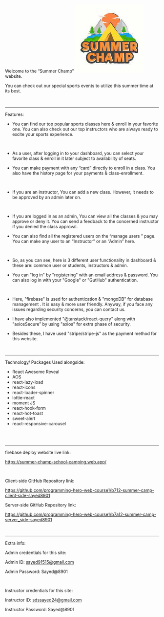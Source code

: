 Welcome to the “Summer Champ” ![Website Logo](image.png) website.

You can check out our special sports events to utilize this summer time at its best.


<br /> <hr />
Features:

* You can find our top popular sports classes here & enroll in your favorite one. You can also check out our top instructors who are always ready to excite your sports experience.

<br />

* As a user, after logging in to your dashboard, you can select your favorite class & enroll in it later subject to availability of seats. 

* You can make payment with any “card” directly to enroll in a class. You also have the history page for your payments & class-enrollment.

<br />

* If you are an instructor, You can add a new class. However, it needs to be approved by an admin later on.

<br />

* If you are logged in as an admin, You can view all the classes & you may approve or deny it. You can send a feedback to the concerned instructor if you denied the class approval. 

* You can also find all the registered users on the “manage users ” page. You can make any user to an “Instructor” or an “Admin” here.

<br />

* So, as you can see, here is 3 different user functionality in dashboard & these are: common user or students, instructors & admin.

* You can "log in" by "registering" with an email address & password. You can also log in with your "Google" or "GutHub" authentication.

<br />

* Here, "firebase" is used for authentication & "mongoDB" for database management . It is easy & more user friendly. Anyway, if you face any issues regarding security concerns, you can contact us.

* I have also implemented "@tanstack/react-query" along with "axiosSecure" by using "axios" for extra phase of security.

* Besides these, I have used "stripe/stripe-js" as the payment method for this website.


<br /> <hr />
Technology/ Packages Used alongside:

* React Awesome Reveal
* AOS
* react-lazy-load
* react-icons
* react-loader-spinner
* lottie-react
* moment JS
* react-hook-form
* react-hot-toast
* sweet-alert
* react-responsive-carousel






<br /> <br /> <hr />

firebase deploy website live link:

https://summer-champ-school-camping.web.app/ 



<br />

Client-side GitHub Repository link: 

https://github.com/programming-hero-web-course1/b712-summer-camp-client-side-sayed8901 


Server-side GitHub Repository link: 

https://github.com/programming-hero-web-course1/b7a12-summer-camp-server_side-sayed8901 




<br /> <hr />
Extra info:

Admin credentials for this site:

Admin ID: sayed91515@gmail.com

Admin Password: Sayed@8901

<br /> 

Instructor credentials for this site:

Instructor ID: sdssayed24@gmail.com

Instructor Password: Sayed@8901
